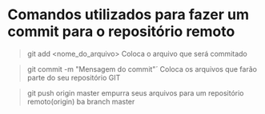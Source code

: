 Comandos utilizados para fazer um commit para o repositório remoto
===================

> git add <nome_do_arquivo>
Coloca o arquivo que será commitado

> git commit -m "Mensagem do commit"´
Coloca os arquivos que farão parte do seu repositório GIT

> git push origin master 
empurra seus arquivos para um repositório remoto(origin) ba branch master